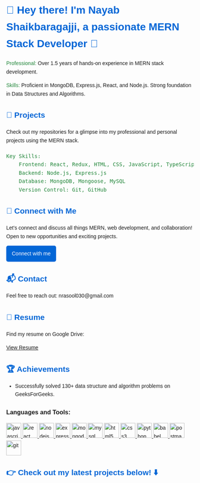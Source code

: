<!DOCTYPE html>
<html lang="en">
<head>
  <meta charset="UTF-8">
  <meta name="viewport" content="width=device-width, initial-scale=1.0">
</head>
<body style="font-family: 'Arial', sans-serif; line-height: 1.6; margin: 20px; padding: 0;">

  <h1 style="color: #0366d6;">👋 Hey there! I'm Nayab Shaikbaragajji, a passionate MERN Stack Developer 🚀</h1>

  <p><span style="color: #22863a;">Professional:</span> Over 1.5 years of hands-on experience in MERN stack development.</p>

  <p><span style="color: #22863a;">Skills:</span> Proficient in MongoDB, Express.js, React, and Node.js. Strong foundation in Data Structures and Algorithms.</p>

  <div style="margin-top: 20px;">
    <h2 style="color: #0366d6;">🚀 Projects</h2>
    <ul style="list-style-type: none; padding: 0;">
      <li style="margin-bottom: 10px;">Check out my repositories for a glimpse into my professional and personal projects using the MERN stack.</li>
    </ul>
  </div>

  <pre style="margin-top: 20px; color: #22863a;"><span style="color: #22863a;">Key Skills:</span> 
    Frontend: React, Redux, HTML, CSS, JavaScript, TypeScript, Angular, Bootstrap
    Backend: Node.js, Express.js 
    Database: MongoDB, Mongoose, MySQL
    Version Control: Git, GitHub</pre>

  <div style="margin-top: 20px;">
    <h2 style="color: #0366d6;">🔗 Connect with Me</h2>
    <p>Let's connect and discuss all things MERN, web development, and collaboration! Open to new opportunities and exciting projects.</p>
    <a href="https://www.linkedin.com/in/nayab-shaikbaragajji-5125992a1/" target="_blank" style="background-color: #0366d6; color: #ffffff; text-decoration: none; padding: 10px 15px; border-radius: 5px; display: inline-block;">Connect with me</a>
  </div>

  <div style="margin-top: 20px;">
    <h2 style="color: #0366d6;">📬 Contact</h2>
    <p>Feel free to reach out: nrasool030@gmail.com</p>
  </div>
   <div style="margin-top: 20px;">
    <h2 style="color: #0366d6;">📄 Resume</h2>
    <p>Find my resume on Google Drive:</p>
    <a href="https://drive.google.com/file/d/1_EGFLKhOfhZJYAkZnKwheyA9q_8ZIDLZ/view?usp=sharing" target="_blank">View Resume</a>
  </div>
  <div style="margin-top: 20px;">
  <h2 style="color: #0366d6;">🏆 Achievements</h2>
  <ul>
    <li>Successfully solved 130+ data structure and
algorithm problems on
GeeksForGeeks.</li>
  </ul>
</div>
<h3 align="left">Languages and Tools:</h3>
    <p align="left">
      <a
        href="https://developer.mozilla.org/en-US/docs/Web/JavaScript"
        target="_blank"
        rel="noreferrer">
        <img
          src="https://res.cloudinary.com/dzocqa8dh/image/upload/v1672939444/t97vds5mbbshj1fadpga.png"
          alt="javascript"
          width="40"
          height="40" /> </a
      ><a href="https://reactjs.org/" target="_blank" rel="noreferrer">
        <img
          src="https://res.cloudinary.com/dzocqa8dh/image/upload/v1672937089/deaorqoeitdyq1getqle.png"
          alt="react"
          width="40"
          height="40" />
      </a>
      <a href="https://nodejs.org" target="_blank" rel="noreferrer">
        <img
          src="https://res.cloudinary.com/dzocqa8dh/image/upload/v1672940882/sufadtk6kww7jbaz8tvc.png"
          alt="nodejs"
          width="40"
          height="40" /> </a
      ><a href="https://expressjs.com" target="_blank" rel="noreferrer">
        <img
          src="https://res.cloudinary.com/dzocqa8dh/image/upload/v1700900024/hlili3wt3dzparlbnrti.png"
          alt="express"
          width="40"
          height="40" />
      </a>
      <a href="https://www.mongodb.com/" target="_blank" rel="noreferrer">
        <img
          src="https://res.cloudinary.com/dzocqa8dh/image/upload/v1672940182/ehqhgnvwilkttcc6lxz7.png"
          alt="mongodb"
          width="40"
          height="40" />
      </a>
      <a href="https://www.mysql.com/" target="_blank" rel="noreferrer">
        <img
          src="https://res.cloudinary.com/dzocqa8dh/image/upload/v1672941738/pfv4caue0qogayk498oj.png"
          alt="mysql"
          width="40"
          height="40" />
      </a>
      <a href="https://www.w3.org/html/" target="_blank" rel="noreferrer">
        <img
          src="https://res.cloudinary.com/dzocqa8dh/image/upload/v1672938682/agzysh3pi2knsvzckwca.png"
          alt="html5"
          width="40"
          height="40" /> </a
      ><a
        href="https://www.w3schools.com/css/"
        target="_blank"
        rel="noreferrer">
        <img
          src="https://res.cloudinary.com/dzocqa8dh/image/upload/v1672939273/ie0gz5zf4are0df79mft.png"
          alt="css3"
          width="40"
          height="40" /> </a
      ><a href="https://www.python.org" target="_blank" rel="noreferrer">
        <img
          src="https://res.cloudinary.com/dzocqa8dh/image/upload/v1672939721/x6sajit5ac6qvicc2vwd.jpg"
          alt="python"
          width="40"
          height="40" />
      </a>
      <a href="https://babeljs.io/" target="_blank" rel="noreferrer">
        <img
          src="https://www.vectorlogo.zone/logos/babeljs/babeljs-icon.svg"
          alt="babel"
          width="40"
          height="40" />
      </a>
      <a href="https://postman.com" target="_blank" rel="noreferrer">
        <img
          src="https://res.cloudinary.com/dzocqa8dh/image/upload/v1672941139/drfogdl0efd3abhzkia3.png"
          alt="postman"
          width="40"
          height="40" />
      </a>
      <a href="https://git-scm.com/" target="_blank" rel="noreferrer">
        <img
          src="https://res.cloudinary.com/dzocqa8dh/image/upload/v1672938151/rvgauvfkod2pyvlq0qgf.png"
          alt="git"
          width="40"
          height="40" />
      </a>
    </p>


  <div style="margin-top: 20px;">
    <h2 style="color: #0366d6;">👉 Check out my latest projects below! ⬇️</h2>
  </div>

</body>
</html>
